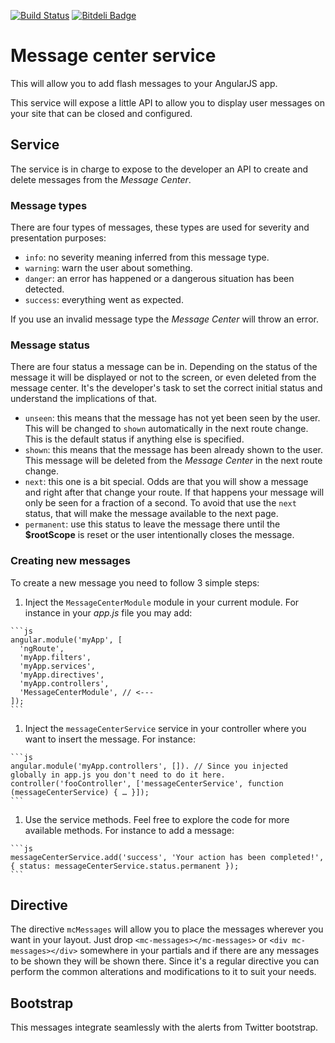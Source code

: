 [![Build Status](https://travis-ci.org/mateu-aguilo-bosch/message-center.png?branch=master)](https://travis-ci.org/mateu-aguilo-bosch/message-center) [![Bitdeli Badge](https://d2weczhvl823v0.cloudfront.net/mateu-aguilo-bosch/message-center/trend.png)](https://bitdeli.com/free "Bitdeli Badge")

# Message center service

This will allow you to add flash messages to your AngularJS app.

This service will expose a little API to allow you to display user messages on your site that can be closed and configured.

## Service
The service is in charge to expose to the developer an API to create and delete messages from the *Message Center*.

### Message types
There are four types of messages, these types are used for severity and presentation purposes:

  * `info`: no severity meaning inferred from this message type.
  * `warning`: warn the user about something.
  * `danger`: an error has happened or a dangerous situation has been detected.
  * `success`: everything went as expected.

If you use an invalid message type the *Message Center* will throw an error.

### Message status
There are four status a message can be in. Depending on the status of the message it will be displayed or not to the screen, or even deleted from the message center. It's the developer's task to set the correct initial status and understand the implications of that.

  * `unseen`: this means that the message has not yet been seen by the user. This will be changed to `shown` automatically in the next route change. This is the default status if anything else is specified.
  * `shown`: this means that the message has been already shown to the user. This message will be deleted from the *Message Center* in the next route change.
  * `next`: this one is a bit special. Odds are that you will show a message and right after that change your route. If that happens your message will only be seen for a fraction of a second. To avoid that use the `next` status, that will make the message available to the next page.
  * `permanent`: use this status to leave the message there until the **$rootScope** is reset or the user intentionally closes the message.

### Creating new messages
To create a new message you need to follow 3 simple steps:

  1. Inject the `MessageCenterModule` module in your current module. For instance in your *app.js* file you may add:

    ```js
    angular.module('myApp', [
      'ngRoute',
      'myApp.filters',
      'myApp.services',
      'myApp.directives',
      'myApp.controllers',
      'MessageCenterModule', // <---
    ]);
    ```
  1. Inject the `messageCenterService` service in your controller where you want to insert the message. For instance:

    ```js
    angular.module('myApp.controllers', []). // Since you injected globally in app.js you don't need to do it here.
    controller('fooController', ['messageCenterService', function (messageCenterService) { … }]);
    ```
  1. Use the service methods. Feel free to explore the code for more available methods. For instance to add a message:

    ```js
    messageCenterService.add('success', 'Your action has been completed!', { status: messageCenterService.status.permanent });
    ```

## Directive
The directive `mcMessages` will allow you to place the messages wherever you want in your layout. Just drop `<mc-messages></mc-messages>` or `<div mc-messages></div>` somewhere in your partials and if there are any messages to be shown they will be shown there. Since it's a regular directive you can perform the common alterations and modifications to it to suit your needs.

## Bootstrap
This messages integrate seamlessly with the alerts from Twitter bootstrap.
